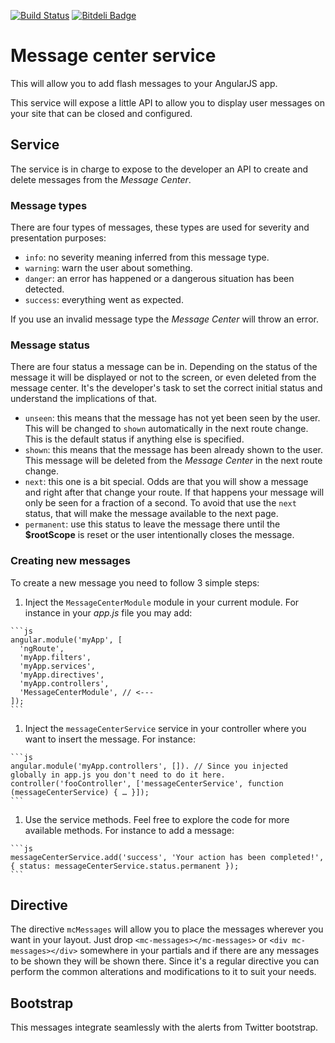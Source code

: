 [![Build Status](https://travis-ci.org/mateu-aguilo-bosch/message-center.png?branch=master)](https://travis-ci.org/mateu-aguilo-bosch/message-center) [![Bitdeli Badge](https://d2weczhvl823v0.cloudfront.net/mateu-aguilo-bosch/message-center/trend.png)](https://bitdeli.com/free "Bitdeli Badge")

# Message center service

This will allow you to add flash messages to your AngularJS app.

This service will expose a little API to allow you to display user messages on your site that can be closed and configured.

## Service
The service is in charge to expose to the developer an API to create and delete messages from the *Message Center*.

### Message types
There are four types of messages, these types are used for severity and presentation purposes:

  * `info`: no severity meaning inferred from this message type.
  * `warning`: warn the user about something.
  * `danger`: an error has happened or a dangerous situation has been detected.
  * `success`: everything went as expected.

If you use an invalid message type the *Message Center* will throw an error.

### Message status
There are four status a message can be in. Depending on the status of the message it will be displayed or not to the screen, or even deleted from the message center. It's the developer's task to set the correct initial status and understand the implications of that.

  * `unseen`: this means that the message has not yet been seen by the user. This will be changed to `shown` automatically in the next route change. This is the default status if anything else is specified.
  * `shown`: this means that the message has been already shown to the user. This message will be deleted from the *Message Center* in the next route change.
  * `next`: this one is a bit special. Odds are that you will show a message and right after that change your route. If that happens your message will only be seen for a fraction of a second. To avoid that use the `next` status, that will make the message available to the next page.
  * `permanent`: use this status to leave the message there until the **$rootScope** is reset or the user intentionally closes the message.

### Creating new messages
To create a new message you need to follow 3 simple steps:

  1. Inject the `MessageCenterModule` module in your current module. For instance in your *app.js* file you may add:

    ```js
    angular.module('myApp', [
      'ngRoute',
      'myApp.filters',
      'myApp.services',
      'myApp.directives',
      'myApp.controllers',
      'MessageCenterModule', // <---
    ]);
    ```
  1. Inject the `messageCenterService` service in your controller where you want to insert the message. For instance:

    ```js
    angular.module('myApp.controllers', []). // Since you injected globally in app.js you don't need to do it here.
    controller('fooController', ['messageCenterService', function (messageCenterService) { … }]);
    ```
  1. Use the service methods. Feel free to explore the code for more available methods. For instance to add a message:

    ```js
    messageCenterService.add('success', 'Your action has been completed!', { status: messageCenterService.status.permanent });
    ```

## Directive
The directive `mcMessages` will allow you to place the messages wherever you want in your layout. Just drop `<mc-messages></mc-messages>` or `<div mc-messages></div>` somewhere in your partials and if there are any messages to be shown they will be shown there. Since it's a regular directive you can perform the common alterations and modifications to it to suit your needs.

## Bootstrap
This messages integrate seamlessly with the alerts from Twitter bootstrap.
